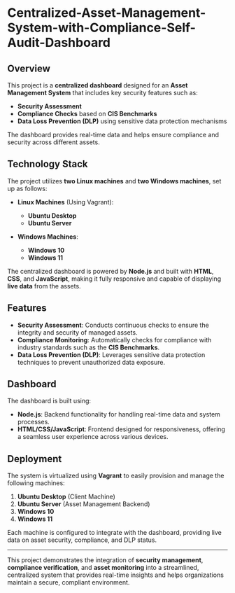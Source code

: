# Centralized-Asset-Management-System-with-Compliance-Self-Audit-Dashboard
## Overview

This project is a **centralized dashboard** designed for an **Asset Management System** that includes key security features such as:

- **Security Assessment**
- **Compliance Checks** based on **CIS Benchmarks**
- **Data Loss Prevention (DLP)** using sensitive data protection mechanisms

The dashboard provides real-time data and helps ensure compliance and security across different assets.

## Technology Stack

The project utilizes **two Linux machines** and **two Windows machines**, set up as follows:

- **Linux Machines** (Using Vagrant):
  - **Ubuntu Desktop**
  - **Ubuntu Server**

- **Windows Machines**:
  - **Windows 10**
  - **Windows 11**

The centralized dashboard is powered by **Node.js** and built with **HTML**, **CSS**, and **JavaScript**, making it fully responsive and capable of displaying **live data** from the assets.

## Features

- **Security Assessment**: Conducts continuous checks to ensure the integrity and security of managed assets.
- **Compliance Monitoring**: Automatically checks for compliance with industry standards such as the **CIS Benchmarks**.
- **Data Loss Prevention (DLP)**: Leverages sensitive data protection techniques to prevent unauthorized data exposure.

## Dashboard

The dashboard is built using:

- **Node.js**: Backend functionality for handling real-time data and system processes.
- **HTML/CSS/JavaScript**: Frontend designed for responsiveness, offering a seamless user experience across various devices.

## Deployment

The system is virtualized using **Vagrant** to easily provision and manage the following machines:

1. **Ubuntu Desktop** (Client Machine)
2. **Ubuntu Server** (Asset Management Backend)
3. **Windows 10**
4. **Windows 11**

Each machine is configured to integrate with the dashboard, providing live data on asset security, compliance, and DLP status.

---

This project demonstrates the integration of **security management**, **compliance verification**, and **asset monitoring** into a streamlined, centralized system that provides real-time insights and helps organizations maintain a secure, compliant environment.

